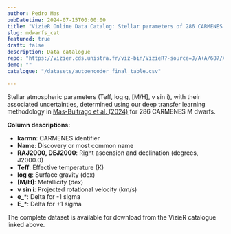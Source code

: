 ```yaml
---
author: Pedro Mas
pubDatetime: 2024-07-15T00:00:00
title: "VizieR Online Data Catalog: Stellar parameters of 286 CARMENES M dwarfs"
slug: mdwarfs_cat
featured: true
draft: false
description: Data catalogue
repo: "https://vizier.cds.unistra.fr/viz-bin/VizieR?-source=J/A+A/687/A205"
demo: ""
catalogue: "/datasets/autoencoder_final_table.csv"

---
```

Stellar atmospheric parameters (Teff, log g, [M/H], v sin i), with their associated uncertainties, determined using our deep transfer learning methodology in <a href="/posts/autoencoder-carmenes" class="inline-link font-bold text-skin-accent">Mas-Buitrago et al. (2024)</a> for 286 CARMENES M dwarfs.

**Column descriptions:**
- **karmn**: CARMENES identifier
- **Name**: Discovery or most common name  
- **RAJ2000, DEJ2000**: Right ascension and declination (degrees, J2000.0)
- **Teff**: Effective temperature (K)
- **log g**: Surface gravity (dex)
- **[M/H]**: Metallicity (dex)
- **v sin i**: Projected rotational velocity (km/s)
- **e_***: Delta for -1 sigma
- **E_***: Delta for +1 sigma

The complete dataset is available for download from the VizieR catalogue linked above.